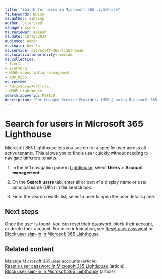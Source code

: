 ```yaml
---
title: "Search for users in Microsoft 365 Lighthouse"
f1.keywords: NOCSH
ms.author: dansimp
author: SKjerland
manager: scotv
ms.reviewer: aakash
ms.date: 10/21/2024
audience: Admin
ms.topic: how-to
ms.service: microsoft-365-lighthouse
ms.localizationpriority: medium
ms.collection:
- Tier1
- scotvorg
- M365-subscription-management
- Adm_O365
ms.custom:
- AdminSurgePortfolio
- M365-Lighthouse
search.appverid: MET150
description: "For Managed Service Providers (MSPs) using Microsoft 365 Lighthouse, learn how to search for users."
---
```


# Search for users in Microsoft 365 Lighthouse

Microsoft 365 Lighthouse lets you search for a specific user across all active tenants. This allows you to find a user quickly without needing to navigate different tenants.

1. In the left navigation pane in <a href="https://go.microsoft.com/fwlink/p/?linkid=2168110" target="_blank">Lighthouse</a>, select **Users** > **Account management**.

2. On the **Search users** tab, enter all or part of a display name or user principal name (UPN) in the search box.

3. From the search results list, select a user to open the user details pane.

## Next steps

Once the user is found, you can reset their password, block their account, or delete their account. For more information, see [Reset user password](m365-lighthouse-reset-user-password.md) or [Block user sign-in in Microsoft 365 Lighthouse](m365-lighthouse-block-user-signin.md).

## Related content

[Manage Microsoft 365 user accounts](../enterprise/manage-microsoft-365-accounts.md) (article)\
[Reset a user password in Microsoft 365 Lighthouse](m365-lighthouse-reset-user-password.md) (article)\
[Block user sign-in in Microsoft 365 Lighthouse](m365-lighthouse-block-user-signin.md) (article)
